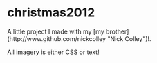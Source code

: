 <h1>christmas2012</h1>
<p>A little project I made with my [my brother](http://www.github.com/nickcolley "Nick Colley")!.</p>
<p>All imagery is either CSS or text!</p>
